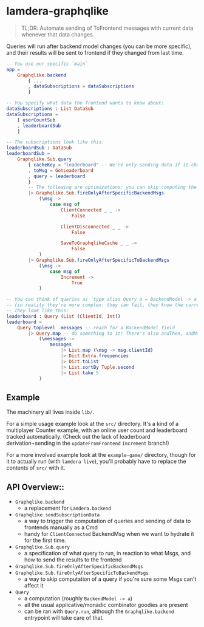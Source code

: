 # lamdera-graphqlike

> TL;DR: Automate sending of ToFrontend messages with current data whenever that data changes.

Queries will run after backend model changes (you can be more specific), and their results will be sent to frontend if they changed from last time.

```elm
-- You use our specific `main`
app =
    Graphqlike.backend
        { ...
        , dataSubscriptions = dataSubscriptions
        }

-- You specify what data the frontend wants to know about:
dataSubscriptions : List DataSub
dataSubscriptions =
    [ userCountSub
    , leaderboardSub
    ]

-- The subscriptions look like this:
leaderboardSub : DataSub
leaderboardSub =
    Graphqlike.Sub.query
        { cacheKey = "leaderboard" -- We're only sending data if it changed from last time
        , toMsg = GotLeaderboard
        , query = leaderboard
        }
        -- The following are optimizations: you can skip computing the query if you're reasonably sure a msg can't affect it
        |> Graphqlike.Sub.fireOnlyAfterSpecificBackendMsgs
            (\msg ->
                case msg of
                    ClientConnected _ _ ->
                        False

                    ClientDisconnected _ _ ->
                        False

                    SaveToGraphqlikeCache _ _ ->
                        False
            )
        |> Graphqlike.Sub.fireOnlyAfterSpecificToBackendMsgs
            (\msg ->
                case msg of
                    Increment ->
                        True
            )

-- You can think of queries as `type alias Query a = BackendModel -> a`
-- (in reality they're more complex: they can fail, they know the current client ID, etc.)
-- They look like this:
leaderboard : Query (List (ClientId, Int))
leaderboard =
    Query.toplevel .messages -- reach for a BackendModel field
        |> Query.map -- do something to it! There's also andThen, andMap etc. all available.
            (\messages ->
                messages
                    |> List.map (\msg -> msg.clientId)
                    |> Dict.Extra.frequencies
                    |> Dict.toList
                    |> List.sortBy Tuple.second
                    |> List.take 5
            )
```

## Example

The machinery all lives inside `lib/`.

For a simple usage example look at the `src/` directory. It's a kind of a multiplayer Counter example, with an online user count and leaderboard tracked automatically. (Check out the lack of leaderboard derivation+sending in the `updateFromFrontend` `Increment` branch!)

For a more involved example look at the `example-game/` directory, though for it to actually run (with `lamdera live`), you'll probably have to replace the contents of `src/` with it.

## API Overview::

- `Graphqlike.backend`
    - a replacement for `Lamdera.backend`
- `Graphqlike.sendSubscriptionData`
    - a way to trigger the computation of queries and sending of data to frontends manually as a Cmd
    - handy for `ClientConnected` BackendMsg when we want to hydrate it for the first time.
- `Graphqlike.Sub.query`
    - a specification of what query to run, in reaction to what Msgs, and how to send the results to the frontend
- `Graphqlike.Sub.fireOnlyAfterSpecificBackendMsgs`
- `Graphqlike.Sub.fireOnlyAfterSpecificToBackendMsgs`
    - a way to skip computation of a query if you're sure some Msgs can't affect it
- `Query`
    - a computation (roughly `BackendModel -> a`)
    - all the usual applicative/monadic combinator goodies are present
    - can be ran with `Query.run`, although the `Graphqlike.backend` entrypoint will take care of that.
